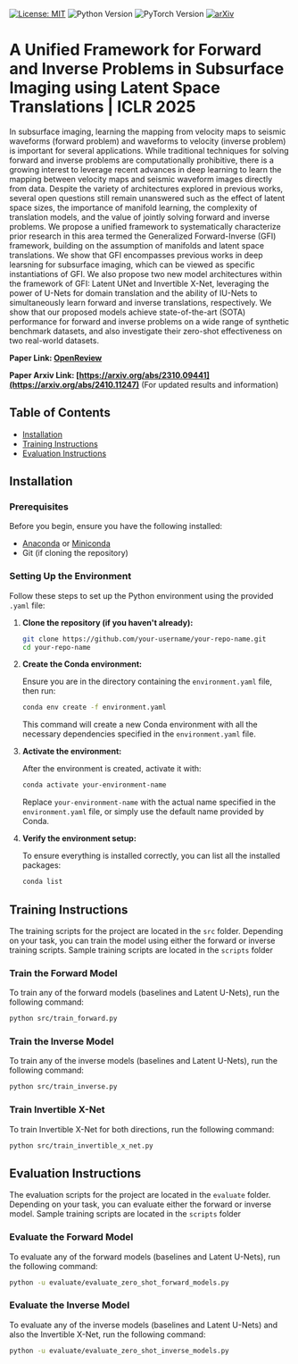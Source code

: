 [![License: MIT](https://img.shields.io/badge/License-MIT-yellow.svg)](https://opensource.org/licenses/MIT) ![Python Version](https://img.shields.io/badge/python-3.8-blue) ![PyTorch Version](https://img.shields.io/badge/pytorch-1.9.0-blue)  [![arXiv](https://img.shields.io/badge/arXiv-1234.56789-b31b1b.svg)]([https://arxiv.org/abs/2310.09441](https://arxiv.org/abs/2410.11247)) 

# A Unified Framework for Forward and Inverse Problems in Subsurface Imaging using Latent Space Translations | ICLR 2025


In subsurface imaging, learning the mapping from velocity maps to seismic waveforms (forward problem) and waveforms to velocity (inverse problem) is important for several
applications. While traditional techniques for solving forward and inverse problems are computationally prohibitive, there is a growing interest to leverage recent advances in deep learning to learn the mapping between velocity maps and seismic waveform images directly from data. Despite the variety of architectures explored in previous works, several open questions still remain unanswered such as the effect of latent space sizes, the importance of manifold learning, the complexity of translation models, and the value of jointly solving forward and inverse problems. We propose a unified framework to systematically characterize prior research in this area termed the Generalized Forward-Inverse (GFI) framework, building on the assumption of manifolds and latent space translations. We show that GFI encompasses previous works in deep learsning for subsurface imaging, which can be viewed as specific instantiations of GFI. We also propose two new model architectures within the framework of GFI: Latent UNet and Invertible X-Net, leveraging the power of U-Nets for domain translation and the ability of IU-Nets to simultaneously learn forward and inverse translations, respectively. We show that our proposed models achieve state-of-the-art (SOTA) performance for forward and inverse problems on a wide range of synthetic benchmark datasets, and also investigate their zero-shot effectiveness on two real-world datasets.


**Paper Link: [OpenReview](https://openreview.net/forum?id=yIlyHJdYV3&referrer=%5BAuthor%20Console%5D(%2Fgroup%3Fid%3DICLR.cc%2F2025%2FConference%2FAuthors%23your-submissions))** 

**Paper Arxiv Link: [https://arxiv.org/abs/2310.09441](https://arxiv.org/abs/2410.11247)** (For updated results and information)

## Table of Contents

- [Installation](#installation)
- [Training Instructions](#training-instructions)
- [Evaluation Instructions](#evaluation-instructions)

## Installation

### Prerequisites

Before you begin, ensure you have the following installed:

- [Anaconda](https://www.anaconda.com/products/distribution) or [Miniconda](https://docs.conda.io/en/latest/miniconda.html)
- Git (if cloning the repository)

### Setting Up the Environment

Follow these steps to set up the Python environment using the provided `.yaml` file:

1. **Clone the repository (if you haven't already):**

    ```bash
    git clone https://github.com/your-username/your-repo-name.git
    cd your-repo-name
    ```

2. **Create the Conda environment:**

    Ensure you are in the directory containing the `environment.yaml` file, then run:

    ```bash
    conda env create -f environment.yaml
    ```

    This command will create a new Conda environment with all the necessary dependencies specified in the `environment.yaml` file.

3. **Activate the environment:**

    After the environment is created, activate it with:

    ```bash
    conda activate your-environment-name
    ```

    Replace `your-environment-name` with the actual name specified in the `environment.yaml` file, or simply use the default name provided by Conda.

4. **Verify the environment setup:**

    To ensure everything is installed correctly, you can list all the installed packages:

    ```bash
    conda list
    ```

## Training Instructions
The training scripts for the project are located in the `src` folder. Depending on your task, you can train the model using either the forward or inverse training scripts. Sample training scripts are located in the `scripts` folder

### Train the Forward Model

To train any of the forward models (baselines and Latent U-Nets), run the following command:

```bash
python src/train_forward.py
```

### Train the Inverse Model

To train any of the inverse models (baselines and Latent U-Nets), run the following command:

```bash
python src/train_inverse.py
```
### Train Invertible X-Net

To train Invertible X-Net for both directions, run the following command:

```bash
python src/train_invertible_x_net.py
```

## Evaluation Instructions

The evaluation scripts for the project are located in the `evaluate` folder. Depending on your task, you can evaluate either the forward or inverse model. Sample training scripts are located in the `scripts` folder

### Evaluate the Forward Model

To evaluate any of the forward models (baselines and Latent U-Nets), run the following command:

```bash
python -u evaluate/evaluate_zero_shot_forward_models.py
```
### Evaluate the Inverse Model

To evaluate any of the inverse models (baselines and Latent U-Nets) and also the Invertible X-Net, run the following command:

```bash
python -u evaluate/evaluate_zero_shot_inverse_models.py
```

